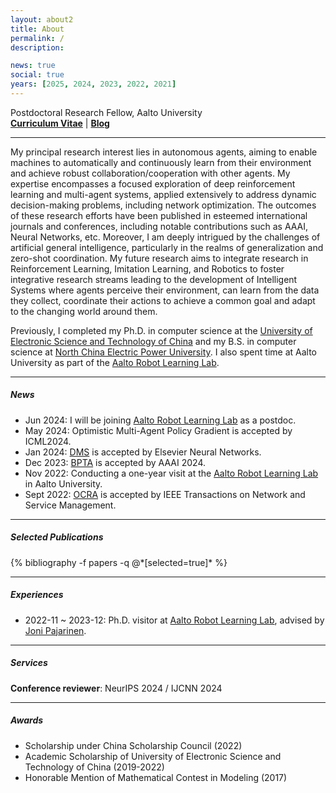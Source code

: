 ```yaml
---
layout: about2
title: About
permalink: /
description:

news: true
social: true
years: [2025, 2024, 2023, 2022, 2021]
---
```


Postdoctoral Research Fellow, Aalto University <br/>
<a href="assets/pdf/Li_Zhiyuan_CV.pdf" target="_blank"><b>Curriculum Vitae</b></a> |
<a href="blog/" target="_blank"><b>Blog</b></a>

----

My principal research interest lies in autonomous agents, aiming to enable machines to automatically and continuously learn from their environment and achieve robust collaboration/cooperation with other agents. My expertise encompasses a focused exploration of deep reinforcement learning and multi-agent systems, applied extensively to address dynamic decision-making problems, including network optimization. The outcomes of these research efforts have been published in esteemed international journals and conferences, including notable contributions such as AAAI, Neural Networks, etc. Moreover, I am deeply intrigued by the challenges of artificial general intelligence, particularly in the realms of generalization and zero-shot coordination. My future research aims to integrate research in Reinforcement Learning, Imitation Learning, and Robotics to foster integrative research streams leading to the development of Intelligent Systems where agents perceive their environment, can learn from the data they collect, coordinate their actions to achieve a common goal and adapt to the changing world around them.

Previously, I completed my Ph.D. in computer science at the [University of Electronic Science and Technology of China](https://en.uestc.edu.cn/) and my B.S. in computer science at [North China Electric Power University](https://english.ncepu.edu.cn/). I also spent time at Aalto University as part of the [Aalto Robot Learning Lab](https://rl.aalto.fi/).

----

##### News

- Jun 2024: I will be joining [Aalto Robot Learning Lab](https://rl.aalto.fi/) as a postdoc.
- May 2024: Optimistic Multi-Agent Policy Gradient is accepted by ICML2024.
- Jan 2024: [DMS](https://github.com/LiZhYun/Coordination-as-Inference-in-Multi-Agent-Reinforcement-Learning) is accepted by Elsevier Neural Networks.
- Dec 2023: [BPTA](https://github.com/LiZhYun/BackPropagationThroughAgents) is accepted by AAAI 2024.
- Nov 2022: Conducting a one-year visit at the [Aalto Robot Learning Lab](https://rl.aalto.fi/) in Aalto University.
- Sept 2022: [OCRA](https://ieeexplore.ieee.org/document/9888778) is accepted by IEEE Transactions on Network and Service Management.

----

##### Selected Publications

<div class="publications about_pub">
  {% bibliography -f papers -q @*[selected=true]* %}
</div>

----

##### Experiences

- 2022-11 ~ 2023-12: Ph.D. visitor at [Aalto Robot Learning Lab](https://rl.aalto.fi/), advised by [Joni Pajarinen](https://scholar.google.com/citations?user=-2fJStwAAAAJ).

----

##### Services

<!--**Journal reviewer**: TIP / TGRS -->

**Conference reviewer**: NeurIPS 2024 / IJCNN 2024

----

##### Awards

- Scholarship under China Scholarship Council (2022)
- Academic Scholarship of University of Electronic Science and Technology of China (2019-2022)
- Honorable Mention of Mathematical Contest in Modeling (2017)
